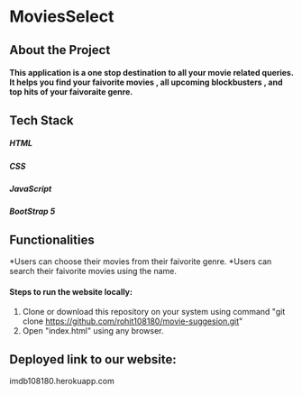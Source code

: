 # MoviesSelect
## About the Project
#### This application is a one stop destination to all your movie related queries. It helps you find your faivorite movies , all upcoming blockbusters , and top hits of your faivoraite genre.

## Tech Stack
##### HTML
##### CSS
##### JavaScript
##### BootStrap 5


## Functionalities
*Users can choose their movies from their faivorite genre.
*Users can search their faivorite movies using the name.

#### Steps to run the website locally:
  1. Clone or download this repository on your system using command "git clone https://github.com/rohit108180/movie-suggesion.git"
  2. Open "index.html" using any browser.

## Deployed link to our website:
imdb108180.herokuapp.com
